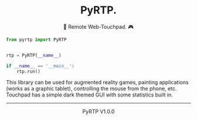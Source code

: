 <h1 align="center">PyRTP.</h1>

<p align="center">🐍 Remote Web-Touchpad. 🎮</p>

```python
from pyrtp import PyRTP


rtp = PyRTP(__name__)

if __name__ == '__main__':
    rtp.run()
```

This library can be used for augmented reality games, painting applications (works as a graphic tablet), controlling the mouse from the phone, etc.<br>
Touchpad has a simple dark themed GUI with some statistics built in.

<hr><p align="center">PyRTP V1.0.0</p>
